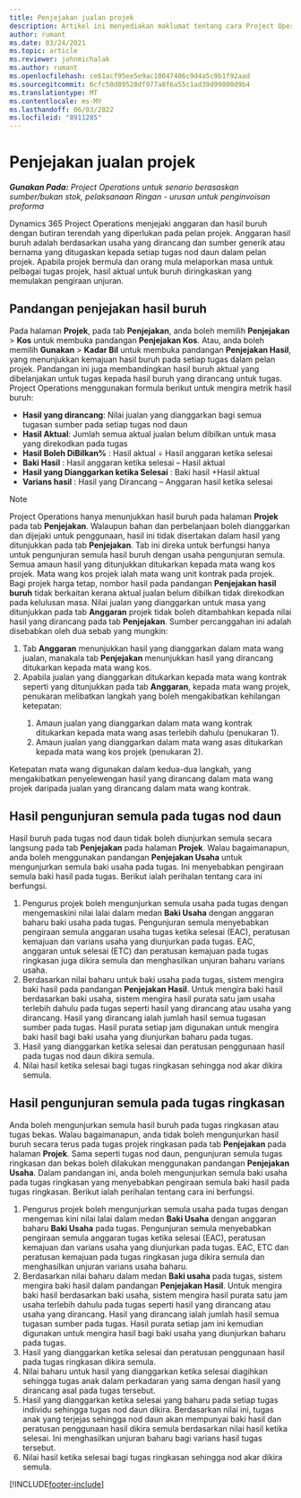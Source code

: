 ```yaml
---
title: Penjejakan jualan projek
description: Artikel ini menyediakan maklumat tentang cara Project Operations menjejaki kemajuan berbanding hasil buruh pada projek.
author: rumant
ms.date: 03/24/2021
ms.topic: article
ms.reviewer: johnmichalak
ms.author: rumant
ms.openlocfilehash: ce61acf95ee5e9ac10047406c9d4a5c9b1f92aad
ms.sourcegitcommit: 6cfc50d89528df977a8f6a55c1ad39d99800d9b4
ms.translationtype: MT
ms.contentlocale: ms-MY
ms.lasthandoff: 06/03/2022
ms.locfileid: "8911285"
---
```

# <a name="project-sales-tracking"></a>Penjejakan jualan projek

_**Gunakan Pada:** Project Operations untuk senario berasaskan sumber/bukan stok, pelaksanaan Ringan - urusan untuk penginvoisan proforma_

Dynamics 365 Project Operations menjejaki anggaran dan hasil buruh dengan butiran terendah yang diperlukan pada pelan projek. Anggaran hasil buruh adalah berdasarkan usaha yang dirancang dan sumber generik atau bernama yang ditugaskan kepada setiap tugas nod daun dalam pelan projek. Apabila projek bermula dan orang mula melaporkan masa untuk pelbagai tugas projek, hasil aktual untuk buruh diringkaskan yang memulakan pengiraan unjuran.

## <a name="labor-revenue-tracking-view"></a>Pandangan penjejakan hasil buruh

Pada halaman **Projek**, pada tab **Penjejakan**, anda boleh memilih **Penjejakan** > **Kos** untuk membuka pandangan **Penjejakan Kos**. Atau, anda boleh memilih **Gunakan** > **Kadar Bil** untuk membuka pandangan **Penjejakan Hasil**, yang menunjukkan kemajuan hasil buruh pada setiap tugas dalam pelan projek. Pandangan ini juga membandingkan hasil buruh aktual yang dibelanjakan untuk tugas kepada hasil buruh yang dirancang untuk tugas. Project Operations menggunakan formula berikut untuk mengira metrik hasil buruh:

- **Hasil yang dirancang**: Nilai jualan yang dianggarkan bagi semua tugasan sumber pada setiap tugas nod daun
- **Hasil Aktual**: Jumlah semua aktual jualan belum dibilkan untuk masa yang direkodkan pada tugas
- **Hasil Boleh DiBilkan%** : Hasil aktual ÷ Hasil anggaran ketika selesai
- **Baki Hasil** : Hasil anggaran ketika selesai – Hasil aktual
- **Hasil yang Dianggarkan ketika Selesai** : Baki hasil +Hasil aktual
- **Varians hasil** : Hasil yang Dirancang – Anggaran hasil ketika selesai


> [!NOTE]
> Project Operations hanya menunjukkan hasil buruh pada halaman **Projek** pada tab **Penjejakan**. Walaupun bahan dan perbelanjaan boleh dianggarkan dan dijejaki untuk penggunaan, hasil ini tidak disertakan dalam hasil yang ditunjukkan pada tab **Penjejakan**. Tab ini direka untuk berfungsi hanya untuk pengunjuran semula hasil buruh dengan usaha pengunjuran semula.  
> Semua amaun hasil yang ditunjukkan ditukarkan kepada mata wang kos projek. Mata wang kos projek ialah mata wang unit kontrak pada projek. Bagi projek harga tetap, nombor hasil pada pandangan **Penjejakan hasil buruh** tidak berkaitan kerana aktual jualan belum dibilkan tidak direkodkan pada kelulusan masa.
> Nilai jualan yang dianggarkan untuk masa yang ditunjukkan pada tab **Anggaran** projek tidak boleh ditambahkan kepada nilai hasil yang dirancang pada tab **Penjejakan**. Sumber percanggahan ini adalah disebabkan oleh dua sebab yang mungkin:
><ol>
   ><li> Tab <b>Anggaran</b> menunjukkan hasil yang dianggarkan dalam mata wang jualan, manakala tab <b>Penjejakan</b> menunjukkan hasil yang dirancang ditukarkan kepada mata wang kos. </li>
   ><li> Apabila jualan yang dianggarkan ditukarkan kepada mata wang kontrak seperti yang ditunjukkan pada tab <b>Anggaran</b>, kepada mata wang projek, penukaran melibatkan langkah yang boleh mengakibatkan kehilangan ketepatan: </li>
><ol>
><li> Amaun jualan yang dianggarkan dalam mata wang kontrak ditukarkan kepada mata wang asas terlebih dahulu (penukaran 1).</li>
><li> Amaun jualan yang dianggarkan dalam mata wang asas ditukarkan kepada mata wang kos projek (penukaran 2). </li>
></ol>
></ol>
> Ketepatan mata wang digunakan dalam kedua-dua langkah, yang mengakibatkan penyelewengan hasil yang dirancang dalam mata wang projek daripada jualan yang dirancang dalam mata wang kontrak.
   

## <a name="reprojecting-revenues-on-leaf-node-tasks"></a>Hasil pengunjuran semula pada tugas nod daun

Hasil buruh pada tugas nod daun tidak boleh diunjurkan semula secara langsung pada tab **Penjejakan** pada halaman **Projek**. Walau bagaimanapun, anda boleh menggunakan pandangan **Penjejakan Usaha** untuk mengunjurkan semula baki usaha pada tugas. Ini menyebabkan pengiraan semula baki hasil pada tugas. Berikut ialah perihalan tentang cara ini berfungsi.

1. Pengurus projek boleh mengunjurkan semula usaha pada tugas dengan mengemaskini nilai lalai dalam medan **Baki Usaha** dengan anggaran baharu baki usaha pada tugas. Pengunjuran semula menyebabkan pengiraan semula anggaran usaha tugas ketika selesai (EAC), peratusan kemajuan dan varians usaha yang diunjurkan pada tugas. EAC, anggaran untuk selesai (ETC) dan peratusan kemajuan pada tugas ringkasan juga dikira semula dan menghasilkan unjuran baharu varians usaha.
2. Berdasarkan nilai baharu untuk baki usaha pada tugas, sistem mengira baki hasil pada pandangan **Penjejakan Hasil**. Untuk mengira baki hasil berdasarkan baki usaha, sistem mengira hasil purata satu jam usaha terlebih dahulu pada tugas seperti hasil yang dirancang atau usaha yang dirancang. Hasil yang dirancang ialah jumlah hasil semua tugasan sumber pada tugas. Hasil purata setiap jam digunakan untuk mengira baki hasil bagi baki usaha yang diunjurkan baharu pada tugas.
3. Hasil yang dianggarkan ketika selesai dan peratusan penggunaan hasil pada tugas nod daun dikira semula.
4. Nilai hasil ketika selesai bagi tugas ringkasan sehingga nod akar dikira semula.

## <a name="reprojecting-revenues-on-summary-tasks"></a>Hasil pengunjuran semula pada tugas ringkasan

Anda boleh mengunjurkan semula hasil buruh pada tugas ringkasan atau tugas bekas. Walau bagaimanapun, anda tidak boleh mengunjurkan hasil buruh secara terus pada tugas projek ringkasan pada tab **Penjejakan** pada halaman **Projek**. Sama seperti tugas nod daun, pengunjuran semula tugas ringkasan dan bekas boleh dilakukan menggunakan pandangan **Penjejakan Usaha**. Dalam pandangan ini, anda boleh mengunjurkan semula baki usaha pada tugas ringkasan yang menyebabkan pengiraan semula baki hasil pada tugas ringkasan. Berikut ialah perihalan tentang cara ini berfungsi.

1. Pengurus projek boleh mengunjurkan semula usaha pada tugas dengan mengemas kini nilai lalai dalam medan **Baki Usaha** dengan anggaran baharu **Baki Usaha** pada tugas. Pengunjuran semula menyebabkan pengiraan semula anggaran tugas ketika selesai (EAC), peratusan kemajuan dan varians usaha yang diunjurkan pada tugas. EAC, ETC dan peratusan kemajuan pada tugas ringkasan juga dikira semula dan menghasilkan unjuran varians usaha baharu.
2. Berdasarkan nilai baharu dalam medan **Baki usaha** pada tugas, sistem mengira baki hasil dalam pandangan **Penjejakan Hasil**. Untuk mengira baki hasil berdasarkan baki usaha, sistem mengira hasil purata satu jam usaha terlebih dahulu pada tugas seperti hasil yang dirancang atau usaha yang dirancang. Hasil yang dirancang ialah jumlah hasil semua tugasan sumber pada tugas. Hasil purata setiap jam ini kemudian digunakan untuk mengira hasil bagi baki usaha yang diunjurkan baharu pada tugas.
3. Hasil yang dianggarkan ketika selesai dan peratusan penggunaan hasil pada tugas ringkasan dikira semula.
4. Nilai baharu untuk hasil yang dianggarkan ketika selesai diagihkan sehingga tugas anak dalam perkadaran yang sama dengan hasil yang dirancang asal pada tugas tersebut.
5. Hasil yang dianggarkan ketika selesai yang baharu pada setiap tugas individu sehingga tugas nod daun dikira. Berdasarkan nilai ini, tugas anak yang terjejas sehingga nod daun akan mempunyai baki hasil dan peratusan penggunaan hasil dikira semula berdasarkan nilai hasil ketika selesai. Ini menghasilkan unjuran baharu bagi varians hasil tugas tersebut. 
6. Nilai hasil ketika selesai bagi tugas ringkasan sehingga nod akar dikira semula.


[!INCLUDE[footer-include](../includes/footer-banner.md)]

